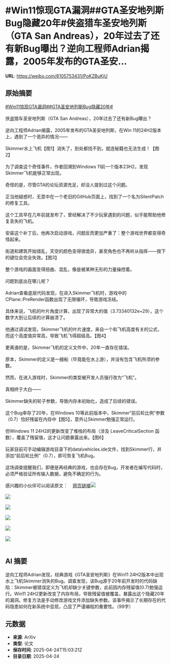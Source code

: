 # #Win11惊现GTA漏洞##GTA圣安地列斯Bug隐藏20年#侠盗猎车圣安地列斯（GTA San Andreas），20年过去了还有新Bug曝出？逆向工程师Adrian揭露，2005年发布的GTA圣安...

**URL**: https://weibo.com/6105753431/PoKZBuKjU

## 原始摘要

<a href="https://m.weibo.cn/search?containerid=231522type%3D1%26t%3D10%26q%3D%23Win11%E6%83%8A%E7%8E%B0GTA%E6%BC%8F%E6%B4%9E%23&amp;extparam=%23Win11%E6%83%8A%E7%8E%B0GTA%E6%BC%8F%E6%B4%9E%23" data-hide=""><span class="surl-text">#Win11惊现GTA漏洞#</span></a><a href="https://m.weibo.cn/search?containerid=231522type%3D1%26t%3D10%26q%3D%23GTA%E5%9C%A3%E5%AE%89%E5%9C%B0%E5%88%97%E6%96%AFBug%E9%9A%90%E8%97%8F20%E5%B9%B4%23&amp;extparam=%23GTA%E5%9C%A3%E5%AE%89%E5%9C%B0%E5%88%97%E6%96%AFBug%E9%9A%90%E8%97%8F20%E5%B9%B4%23" data-hide=""><span class="surl-text">#GTA圣安地列斯Bug隐藏20年#</span></a><br><br>侠盗猎车圣安地列斯（GTA San Andreas），20年过去了还有新Bug曝出？<br><br>逆向工程师Adrian揭露，2005年发布的GTA圣安地列斯，在Win 11的24H2版本上，遇到了一个诡异的情况——<br><br>Skimmer水上飞机【图1】消失了，到处都找不到，就连秘籍也无法生成！【图2】<br><br>为了调查这个奇怪事件，作者回溯到Windows 11前一个版本23H2，发现Skimmer飞机能够正常出现。<br><br>奇怪的是，尽管GTA的论坛资源充足，却没人提到过这个问题。<br><br>正当他疑惑时，无意中在一个老旧的GitHub页面上，找到了一个名为SilentPatch的修复工具。<br><br>这个工具早在几年前就发布了，曾经解决了不少玩家遇到的问题，似乎能帮助他修复丢失的飞机。<br><br>安装这个补丁后，他再次启动游戏，问题反而更加严重了：整个游戏世界都变得奇怪起来。<br><br>街道和建筑开始错乱，天空的颜色变得很诡异，甚至角色也不再听从指挥——按下的键位会完全失效。【图3】<br><br>整个游戏的画面变得扭曲、混乱，像是被某种无形的力量操控着。<br><br>问题到底出在哪儿呢？<br><br>Adrian查看底层代码发现，在进入Skimmer飞机时，游戏中的CPlane::PreRender函数出现了无限循环，导致游戏冻结。<br><br>具体来说，飞机的叶片角度计算，出现了异常大的值（3.73340132e+29），这个数字大到让后续的计算崩溃了。<br><br>他通过调试发现，Skimmer飞机的叶片速度，来自一个和飞机高度有关的公式，而这个高度值异常高，导致飞机飞得超级高。【图4】<br><br>更离谱的是，Skimmer飞机的定义文件中，20年一直存在错误。<br><br>原本，Skimmer的定义是一艘船（毕竟能在水上游），并没有包含飞机所须的参数。<br><br>然而，在进入游戏时，Skimmer的类型被开发人员强行改为“飞机”。<br><br>真相终于大白——<br><br>Skimmer缺失的轮子参数，导致内存未初始化，造成了后续的错误。<br><br>这个Bug幸存了20年，在Windows 10等此前版本中，Skimmer“前后轮比例”参数（0.7）恰好残留在内存中【图5】，意外让Skimmer勉强正常运行。<br><br>但Windows 11 24H2的更新改变了堆栈的布局（涉及 LeaveCriticalSection 函数），覆盖了残留值，这才让问题暴露出来。【图6】<br><br>玩家目前可手动编辑游戏目录下的data\vehicles.ide文件，找到Skimmer行，并添加“前后轮比例”（0.7），即可恢复飞机Bug。<br><br>这场调查提醒我们，即便是再经典的游戏，也会存在Bug，开发者在编写代码时，必须严格验证所有输入数据，避免不确定的行为。<br><br>感兴趣的小伙伴可以阅读原文：<a href="https://weibo.cn/sinaurl?u=https%3A%2F%2Fcookieplmonster.github.io%2F2025%2F04%2F23%2Fgta-san-andreas-win11-24h2-bug%2F" data-hide=""><span class="url-icon"><img style="width: 1rem;height: 1rem" src="https://h5.sinaimg.cn/upload/2015/09/25/3/timeline_card_small_web_default.png" referrerpolicy="no-referrer"></span><span class="surl-text">网页链接</span></a><img style="" src="https://tvax3.sinaimg.cn/large/006Fd7o3gy1i0s0nu5f10j30sg0g07ec.jpg" referrerpolicy="no-referrer"><br><br><img style="" src="https://tvax3.sinaimg.cn/large/006Fd7o3gy1i0s0nvog7cj30sg0g0wlz.jpg" referrerpolicy="no-referrer"><br><br><img style="" src="https://tvax3.sinaimg.cn/large/006Fd7o3gy1i0s0nwizn3j30sg0g0q7x.jpg" referrerpolicy="no-referrer"><br><br><img style="" src="https://tvax3.sinaimg.cn/large/006Fd7o3gy1i0s0nxnsl3j30sg0g0gnc.jpg" referrerpolicy="no-referrer"><br><br><img style="" src="https://tvax1.sinaimg.cn/large/006Fd7o3gy1i0s0nzupd6j30x20gzamc.jpg" referrerpolicy="no-referrer"><br><br><img style="" src="https://tvax3.sinaimg.cn/large/006Fd7o3gy1i0s0o1iqh6j30x20gz7gz.jpg" referrerpolicy="no-referrer"><br><br>

## AI 摘要

逆向工程师Adrian发现，经典游戏《GTA圣安地列斯》在Win11 24H2版本中出现水上飞机Skimmer消失的Bug。调查发现，该Bug源于20年前开发时的代码缺陷：Skimmer被错误定义为飞机却缺少关键参数，此前因内存残留值(0.7)勉强运行。Win11 24H2更新改变了内存布局，导致残留值被覆盖，暴露出这个隐藏20年的漏洞。修复方法是手动修改游戏文件添加缺失参数。该事件揭示了长期存在的代码隐患如何在新系统中显现，凸显了严谨编程的重要性。（99字）

## 元数据

- **来源**: ArXiv
- **类型**: 论文
- **保存时间**: 2025-04-24T15:03:21Z
- **目录日期**: 2025-04-24
